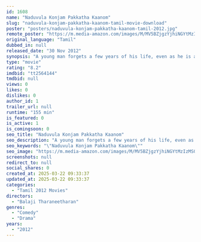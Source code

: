 ```yaml
---
id: 1608
name: "Naduvula Konjam Pakkatha Kaanom"
slug: "naduvula-konjam-pakkatha-kaanom-tamil-movie-download"
poster: "posters/naduvula-konjam-pakkatha-kaanom-tamil-2012.jpg"
remote_poster: "https://m.media-amazon.com/images/M/MV5BZjgzYjhiNGYtMzIzMS00NzlmLTk5N2MtMDU2MWM0ZWQzODNhXkEyXkFqcGc@._V1_SX300.jpg"
original_language: "Tamil"
dubbed_in: null
released_date: "30 Nov 2012"
synopsis: "A young man forgets a few years of his life, even as he is about to get married."
type: "movie"
rating: "8.2"
imdbid: "tt2564144"
tmdbid: null
views: 0
likes: 0
dislikes: 0
author_id: 1
trailer_url: null
runtime: "155 min"
is_featured: 0
is_active: 1
is_comingsoon: 0
seo_title: "Naduvula Konjam Pakkatha Kaanom"
seo_description: "A young man forgets a few years of his life, even as he is about to get married."
seo_keywords: "\"Naduvula Konjam Pakkatha Kaanom\""
seo_image: "https://m.media-amazon.com/images/M/MV5BZjgzYjhiNGYtMzIzMS00NzlmLTk5N2MtMDU2MWM0ZWQzODNhXkEyXkFqcGc@._V1_SX300.jpg"
screenshots: null
redirect_to: null
social_shares: 0
created_at: 2025-03-22 09:33:37
updated_at: 2025-03-22 09:33:37
categories:
  - "Tamil 2012 Movies"
directors:
  - "Balaji Tharaneetharan"
genres:
  - "Comedy"
  - "Drama"
years:
  - "2012"
---
```

